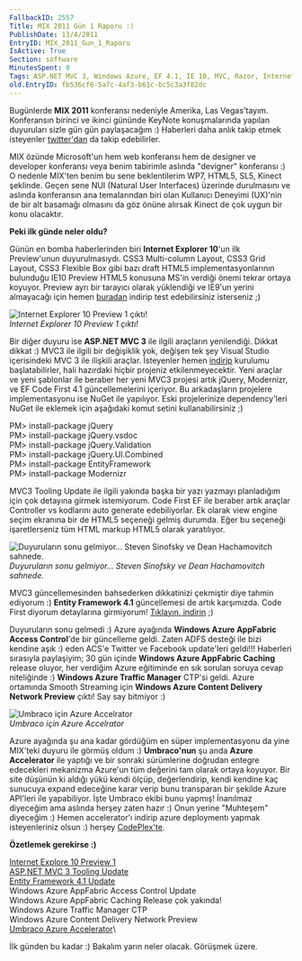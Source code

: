 ```yaml
---
FallbackID: 2557
Title: MIX 2011 Gün 1 Raporu :)
PublishDate: 13/4/2011
EntryID: MIX_2011_Gun_1_Raporu
IsActive: True
Section: software
MinutesSpent: 0
Tags: ASP.NET MVC 3, Windows Azure, EF 4.1, IE 10, MVC, Razor, Internet Explorer, ASP.NET
old.EntryID: fb536cf6-5a7c-4af3-b61c-bc5c3a3f82dc
---
```

Bugünlerde **MIX 2011** konferansı nedeniyle Amerika, Las Vegas'tayım.
Konferansın birinci ve ikinci gününde KeyNote konuşmalarında yapılan
duyuruları sizle gün gün paylaşacağım :) Haberleri daha anlık takip
etmek isteyenler [twitter'dan](http://www.twitter.com/daronyondem) da
takip edebilirler.

MIX özünde Microsoft'un hem web konferansı hem de designer ve developer
konferansı veya benim tabirimle aslında "devigner" konferansı :) O
nedenle MIX'ten benim bu sene beklentilerim WP7, HTML5, SL5, Kinect
şeklinde. Geçen sene NUI (Natural User Interfaces) üzerinde durulmasını
ve aslında konferansın ana temalarından biri olan Kullanıcı Deneyimi
(UX)'nin de bir alt basamağı olmasını da göz önüne alırsak Kinect de çok
uygun bir konu olacaktır.

**Peki ilk günde neler oldu?**

Günün en bomba haberlerinden biri **Internet Explorer 10**'un ilk
Preview'unun duyurulmasıydı. CSS3 Multi-column Layout, CSS3 Grid Layout,
CSS3 Flexible Box gibi bazı draft HTML5 implementasyonlarının bulunduğu
IE10 Preview HTML5 konusuna MS'in verdiği önemi tekrar ortaya koyuyor.
Preview ayrı bir tarayıcı olarak yüklendiği ve IE9'un yerini almayacağı
için hemen [buradan](http://bit.ly/ie10preview1_download) indirip test
edebilirsiniz isterseniz ;)

![Internet Explorer 10 Preview 1
çıktı!](media/MIX_2011_Gun_1_Raporu/12042011_1.jpg)\
*Internet Explorer 10 Preview 1 çıktı!*

Bir diğer duyuru ise **ASP.NET MVC 3** ile ilgili araçların yenilendiği.
Dikkat dikkat :) MVC3 ile ilgili bir değişiklik yok, değişen tek şey
Visual Studio içerisindeki MVC 3 ile ilişkili araçlar. İsteyenler hemen
[indirip](http://bit.ly/mvc3toolupdate) kurulumu başlatabilirler, hali
hazırdaki hiçbir projeniz etkilenmeyecektir. Yeni araçlar ve yeni
şablonlar ile beraber her yeni MVC3 projesi artık jQuery, Modernizr, ve
EF Code First 4.1 güncellemelerini içeriyor. Bu arkadaşların projelere
implementasyonu ise NuGet ile yapılıyor. Eski projelerinize
dependency'leri NuGet ile eklemek için aşağıdaki komut setini
kullanabilirsiniz ;)

PM\> install-package jQuery\
PM\> install-package jQuery.vsdoc\
PM\> install-package jQuery.Validation\
PM\> install-package jQuery.UI.Combined\
PM\> install-package EntityFramework\
PM\> install-package Modernizr

MVC3 Tooling Update ile ilgili yakında başka bir yazı yazmayı
planladığım için çok detayına girmek istemiyorum. Code First EF ile
beraber artık araçlar Controller vs kodlarını auto generate
edebiliyorlar. Ek olarak view engine seçim ekranına bir de HTML5
seçeneği gelmiş durumda. Eğer bu seçeneği işaretlerseniz tüm HTML markup
HTML5 olarak yaratılıyor.

![Duyuruların sonu gelmiyor... Steven Sinofsky ve Dean Hachamovitch
sahnede.](media/MIX_2011_Gun_1_Raporu/12042011_3.jpg)\
*Duyuruların sonu gelmiyor... Steven Sinofsky ve Dean Hachamovitch
sahnede.*

MVC3 güncellemesinden bahsederken dikkatinizi çekmiştir diye tahmin
ediyorum :) **Entity Framework 4.1** güncellemesi de artık karşımızda.
Code First diyorum detaylarına girmiyorum! [Tıklayın,
indirin](http://bit.ly/ef41codefirst) ;)

Duyuruların sonu gelmedi :) Azure ayağında **Windows Azure AppFabric
Access Control**'de bir güncelleme geldi. Zaten ADFS desteği ile bizi
kendine aşık :) eden ACS'e Twitter ve Facebook update'leri geldi!!!
Haberleri sırasıyla paylaşiyim; 30 gün içinde **Windows Azure AppFabric
Caching** release oluyor, her verdiğim Azure eğitiminde en sık sorulan
soruya cevap niteliğinde :) **Windows Azure Traffic Manager** CTP'si
geldi. Azure ortamında Smooth Streaming için **Windows Azure Content
Delivery Network Preview** çıktı! Say say bitmiyor :)

![Umbraco için Azure
Accelrator](media/MIX_2011_Gun_1_Raporu/12042011_2.jpg)\
*Umbraco için Azure Accelrator*

Azure ayağında şu ana kadar gördüğüm en süper implementasyonu da yine
MIX'teki duyuru ile görmüş oldum :) **Umbraco'nun** şu anda **Azure
Accelerator** ile yaptığı ve bir sonraki sürümlerine doğrudan entegre
edecekleri mekanizma Azure'un tüm değerini tam olarak ortaya koyuyor.
Bir site düşünün ki aldığı yükü kendi ölçüp, değerlendirip, kendi
kendine kaç sunucuya expand edeceğine karar verip bunu transparan bir
şekilde Azure API'leri ile yapabiliyor. İşte Umbraco ekibi bunu yapmış!
İnanılmaz diyeceğim ama aslında herşey zaten hazır :) Onun yerine
"Muhteşem" diyeceğim :) Hemen accelerator'ı indirip azure deploymentı
yapmak isteyenleriniz olsun :) herşey
[CodePlex'te](http://bit.ly/azure_umbraco%20%20).

**Özetlemek gerekirse :)**

[Internet Explore 10 Preview 1](http://bit.ly/ie10preview1_download)\
 [ASP.NET MVC 3 Tooling Update](http://bit.ly/mvc3toolupdate)\
[Entity Framework 4.1 Update](http://bit.ly/ef41codefirst)\
Windows Azure AppFabric Access Control Update\
Windows Azure AppFabric Caching Release çok yakında!\
Windows Azure Traffic Manager CTP\
Windows Azure Content Delivery Network Preview\
 [Umbraco Azure Accelerator](http://bit.ly/azure_umbraco)\

İlk günden bu kadar :) Bakalım yarın neler olacak. Görüşmek üzere.


